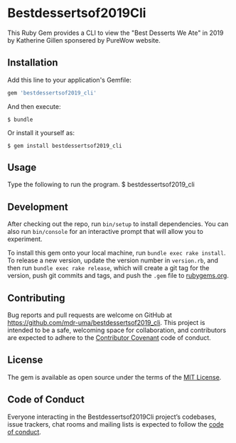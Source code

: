 # Bestdessertsof2019Cli

This Ruby Gem provides a CLI to view the "Best Desserts We Ate" in 2019 by Katherine Gillen sponsered by PureWow website.

## Installation

Add this line to your application's Gemfile:

```ruby
gem 'bestdessertsof2019_cli'
```

And then execute:

    $ bundle

Or install it yourself as:

    $ gem install bestdessertsof2019_cli

## Usage

Type the following to run the program.
$ bestdessertsof2019_cli

## Development

After checking out the repo, run `bin/setup` to install dependencies. You can also run `bin/console` for an interactive prompt that will allow you to experiment.

To install this gem onto your local machine, run `bundle exec rake install`. To release a new version, update the version number in `version.rb`, and then run `bundle exec rake release`, which will create a git tag for the version, push git commits and tags, and push the `.gem` file to [rubygems.org](https://rubygems.org).

## Contributing

Bug reports and pull requests are welcome on GitHub at https://github.com/mdr-uma/bestdessertsof2019_cli. This project is intended to be a safe, welcoming space for collaboration, and contributors are expected to adhere to the [Contributor Covenant](http://contributor-covenant.org) code of conduct.

## License

The gem is available as open source under the terms of the [MIT License](https://opensource.org/licenses/MIT).

## Code of Conduct

Everyone interacting in the Bestdessertsof2019Cli project’s codebases, issue trackers, chat rooms and mailing lists is expected to follow the [code of conduct](https://github.com/'Uma'/bestdessertsof2019_cli/blob/master/CODE_OF_CONDUCT.md).
